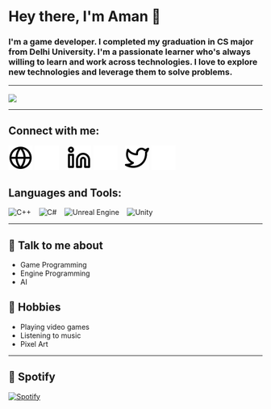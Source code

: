 # Hey there, I'm Aman 👋
### I'm a game developer. I completed my graduation in CS major from Delhi University. I'm a passionate learner who's always willing to learn and work across technologies. I love to explore new technologies and leverage them to solve problems.

---

<img align="center" width="1280px" src="https://neocha-content.oss-cn-hongkong.aliyuncs.com/wp-content/uploads/sites/2/2016/11/1041uuu-feature.gif?width=1920" style="padding-right:10px;" />

---

## Connect with me:
[![website](./img/globe-light.svg)](https://amanesque.github.io/#gh-light-mode-only)
[![website](./img/globe-dark.svg)](https://amanesque.github.io/#gh-dark-mode-only)
&nbsp;&nbsp;
[![website](./img/linkedin-light.svg)](https://www.linkedin.com/in/aman-verma-7b36941a0#gh-light-mode-only)
[![website](./img/linkedin-dark.svg)](https://www.linkedin.com/in/aman-verma-7b36941a0/#gh-dark-mode-only)
&nbsp;&nbsp;
[![website](./img/twitter-light.svg)](https://twitter.com/_MrBenzene#gh-light-mode-only)
[![website](./img/twitter-dark.svg)](https://twitter.com/_MrBenzene#gh-dark-mode-only)
&nbsp;&nbsp;

## Languages and Tools:
![C++](https://img.shields.io/badge/c++-%2300599C.svg?style=for-the-badge&logo=c%2B%2B&logoColor=white)
&nbsp;&nbsp;
![C#](https://img.shields.io/badge/c%23-%23239120.svg?style=for-the-badge&logo=c-sharp&logoColor=white)
&nbsp;&nbsp;
![Unreal Engine](https://img.shields.io/badge/unrealengine-%23313131.svg?style=for-the-badge&logo=unrealengine&logoColor=white)
&nbsp;&nbsp;
![Unity](https://img.shields.io/badge/unity-%23000000.svg?style=for-the-badge&logo=unity&logoColor=white)
&nbsp;&nbsp;

---

## 💬 Talk to me about
- Game Programming
- Engine Programming
- AI

## 📅 Hobbies
- Playing video games
- Listening to music
- Pixel Art

---

## 🎵 Spotify
[![Spotify](https://img.shields.io/badge/Spotify-1ED760?style=for-the-badge&logo=spotify&logoColor=white)](https://open.spotify.com/user/wzqoocoaoq9svyw4u7u53fbpd?si=ffd5c481cf314975)